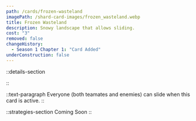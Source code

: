 ```yaml
---
path: /cards/frozen-wasteland
imagePath: /shard-card-images/frozen_wasteland.webp
title: Frozen Wasteland
description: Snowy landscape that allows sliding.
cost: "3"
removed: false
changeHistory:
  - Season 1 Chapter 1: "Card Added"
underConstruction: false
---
```


::details-section

::

::text-paragraph
Everyone (both teamates and enemies) can slide when this card is active.
::

::strategies-section
Coming Soon
::
